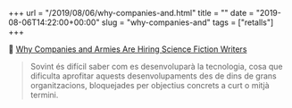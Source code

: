 +++
url = "/2019/08/06/why-companies-and.html"
title = ""
date = "2019-08-06T14:22:00+00:00"
slug = "why-companies-and"
tags = ["retalls"]
+++

📎 [Why Companies and Armies Are Hiring Science Fiction Writers](https://singularityhub.com/2019/08/06/why-companies-and-armies-are-hiring-science-fiction-writers/)

> Sovint és difícil saber com es desenvoluparà la tecnologia, cosa que dificulta aprofitar aquests desenvolupaments des de dins de grans organitzacions, bloquejades per objectius concrets a curt o mitjà termini.
